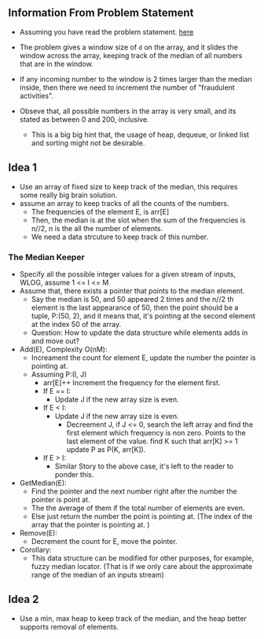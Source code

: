## Information From Problem Statement

* Assuming you have read the problem statement. <a href="https://www.hackerrank.com/challenges/fraudulent-activity-notifications/problem?h_l=interview&playlist_slugs%5B%5D=interview-preparation-kit&playlist_slugs%5B%5D=sorting">here</a>

* The problem gives a window size of `d` on the array, and it slides the window across the array, keeping track of the 
median of all numbers that are in the window.

* If any incoming number to the window is 2 times larger than the median inside, then there we need to increment 
the number of "fraudulent activities".

* Obseve that, all possible numbers in the array is very small, and its stated as between 0 and 200, inclusive.
  * This is a big big hint that, the usage of heap, dequeue, or linked list and sorting might not be desirable. 

## Idea 1
* Use an array of fixed size to keep track of the median, this requires some really big brain solution. 
* assume an array to keep tracks of all the counts of the numbers. 
  * The frequencies of the element E, is arr[E]
  * Then, the median is at the slot when the sum of the frequencies is n//2, n is the all the number of elements.
  * We need a data strcuture to keep track of this number. 

### The Median Keeper
* Specify all the possible integer values for a given stream of inputs, WLOG, assume 1 <= I <= M
* Assume that, there exists a pointer that points to the median element. 
  * Say the median is 50, and 50 appeared 2 times and the n//2 th element is the last appearance of 50, then the point 
  should be a tuple, P:(50, 2), and it means that, it's pointing at the second element at the index 50 of the array. 
  * Question: How to update the data structure while elements adds in and move out? 
* Add(E), Complexity O(nM): 
  * Increament the count for element E, update the number the pointer is pointing at. 
  * Assuming P:(I, J)
    * arr[E]++ Increment the frequency for the element first.
    * If E == I:
      * Update J if the new array size is even.
    * If E < I:
      * Update J if the new array size is even. 
        * Decreement J, if J <= 0, search the left array and find the first element which frequency is non zero.
        Points to the last element of the value. find K such that arr[K] >= 1 update P as P(K, arr[K]). 
    * If E > I:
      * Similar Story to the above case, it's left to the reader to ponder this. 
* GetMedian(E):
  * Find the pointer and the next number right after the number the pointer is point at.
  * The the average of them if the total number of elements are even. 
  * Else just return the number the point is pointing at. (The index of the array that the pointer is pointing at. )
* Remove(E):
  * Decrement the count for E, move the pointer.   
* Corollary: 
  * This data structure can be modified for other purposes, for example, fuzzy median locator. (That is if we only 
  care about the approximate range of the median of an inputs stream)

## Idea 2
* Use a min, max heap to keep track of the median, and the heap better supports removal of elements. 

